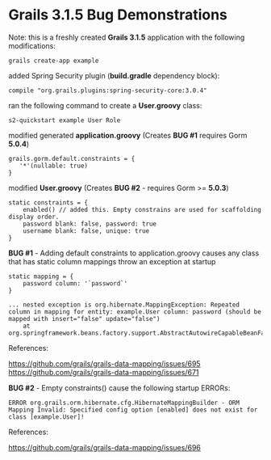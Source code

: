 # Grails 3.1.5 Bug Demonstrations

Note: this is a freshly created **Grails 3.1.5** application with the following modifications:

	grails create-app example

added Spring Security plugin (**build.gradle** dependency block):

	compile "org.grails.plugins:spring-security-core:3.0.4" 

ran the following command to create a **User.groovy** class:

	s2-quickstart example User Role

modified generated **application.groovy** (Creates **BUG #1** requires Gorm **5.0.4**)

	grails.gorm.default.constraints = { 
 	   '*'(nullable: true) 
	} 

modified **User.groovy** (Creates **BUG #2** - requires Gorm >= **5.0.3**) 

	static constraints = {
		enabled() // added this. Empty constrains are used for scaffolding display order.
		password blank: false, password: true
		username blank: false, unique: true
	}


**BUG #1** - Adding default constraints to application.groovy causes any class that has static column mappings throw an exception at startup

	static mapping = {
		password column: '`password`'
	}

	... nested exception is org.hibernate.MappingException: Repeated column in mapping for entity: example.User column: password (should be mapped with insert="false" update="false")
		at org.springframework.beans.factory.support.AbstractAutowireCapableBeanFactory.doCreateBean(AbstractAutowireCapableBeanFactory.java:553)

References:

https://github.com/grails/grails-data-mapping/issues/695
https://github.com/grails/grails-data-mapping/issues/671




**BUG #2** - Empty constraints() cause the following startup ERRORs:

	ERROR org.grails.orm.hibernate.cfg.HibernateMappingBuilder - ORM Mapping Invalid: Specified config option [enabled] does not exist for class [example.User]!

References:

https://github.com/grails/grails-data-mapping/issues/696


